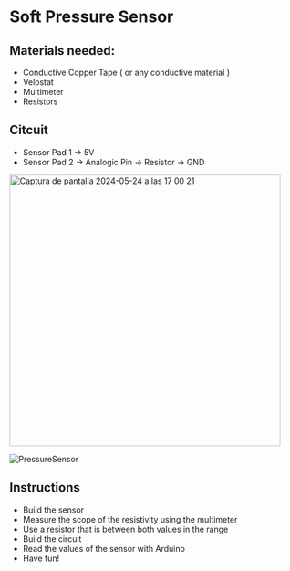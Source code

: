 # Soft Pressure Sensor

## Materials needed:

- Conductive Copper Tape ( or any conductive material )
- Velostat
- Multimeter
- Resistors

## Citcuit

- Sensor Pad 1 -> 5V
- Sensor Pad 2 -> Analogic Pin -> Resistor -> GND

<img width="475" alt="Captura de pantalla 2024-05-24 a las 17 00 21" src="https://github.com/linalab/sensors_library/assets/19651027/72ae1040-80ca-45b6-890f-004bab5e0c33">

![PressureSensor](https://github.com/linalab/sensors_library/assets/19651027/a679a7cb-1fe0-40c3-87ce-6721c0554454)


## Instructions
- Build the sensor
- Measure the scope of the resistivity using the multimeter
- Use a resistor that is between both values ​​in the range
- Build the circuit
- Read the values of the sensor with Arduino
- Have fun!
